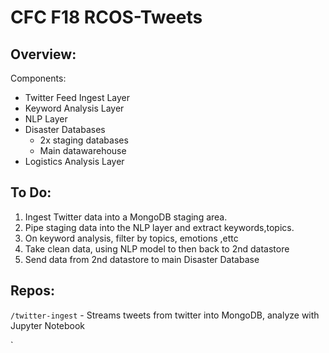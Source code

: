 # CFC F18 RCOS-Tweets 

Overview:
---

Components:

- Twitter Feed Ingest Layer
- Keyword Analysis Layer
- NLP Layer 
- Disaster Databases
  - 2x staging databases
  - Main datawarehouse
- Logistics Analysis Layer



To Do:
---

1. Ingest Twitter data into a MongoDB staging area.
2. Pipe staging data into the NLP layer and extract keywords,topics.
3. On keyword analysis, filter by topics, emotions ,ettc
4. Take clean data, using NLP model to then back to 2nd datastore
5. Send data from 2nd datastore to main Disaster Database


Repos:
---

`/twitter-ingest` - Streams tweets from twitter into MongoDB, analyze with Jupyter Notebook

`
